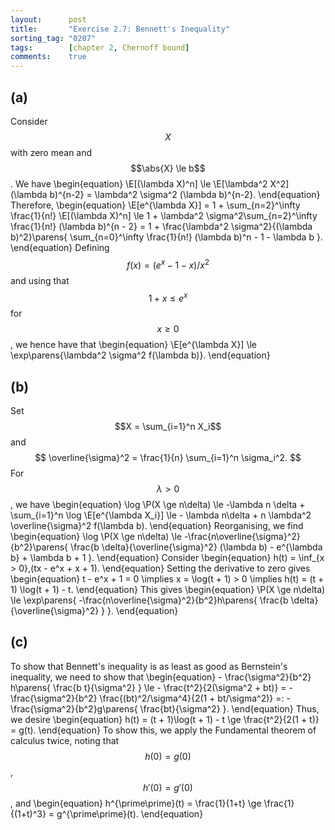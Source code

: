 ```yaml
---
layout:      post
title:       "Exercise 2.7: Bennett's Inequality"
sorting_tag: "0207"
tags:        [chapter 2, Chernoff bound]
comments:    true
---
```


## (a)

Consider $$X$$ with zero mean and $$\abs{X} \le b$$.
We have
\begin{equation}
    \E[(\lambda X)^n]
    \le \E[\lambda^2 X^2] (\lambda b)^{n-2}
    = \lambda^2 \sigma^2 (\lambda b)^{n-2}.
\end{equation}
Therefore,
\begin{equation}
    \E[e^{\lambda X}]
    = 1 + \sum_{n=2}^\infty \frac{1}{n!} \E[(\lambda X)^n]
    \le 1 + \lambda^2 \sigma^2\sum_{n=2}^\infty \frac{1}{n!} (\lambda b)^{n - 2}
    = 1 + \frac{\lambda^2 \sigma^2}{(\lambda b)^2}\parens{
        \sum_{n=0}^\infty \frac{1}{n!} (\lambda b)^n
        - 1
        - \lambda b
    }.
\end{equation}
Defining $$f(x) = (e^x - 1 - x)/x^2$$ and using that $$1 + x\le e^x$$ for $$x \ge 0$$, we hence have that
\begin{equation}
    \E[e^{\lambda X}] \le \exp\parens{\lambda^2 \sigma^2 f(\lambda b)}.
\end{equation}

## (b)

Set $$X = \sum_{i=1}^n X_i$$ and
$$
    \overline{\sigma}^2 = \frac{1}{n} \sum_{i=1}^n \sigma_i^2.
$$
For $$\lambda > 0$$, we have
\begin{equation}
    \log \P(X \ge n\delta)
    \le -\lambda n \delta + \sum_{i=1}^n \log \E[e^{\lambda X_i}]
    \le - \lambda n\delta + n \lambda^2 \overline{\sigma}^2 f(\lambda b).
\end{equation}
Reorganising, we find
\begin{equation}
    \log \P(X \ge n\delta)
    \le -\frac{n\overline{\sigma}^2}{b^2}\parens{
        \frac{b \delta}{\overline{\sigma}^2} (\lambda b)
        - e^{\lambda b}
        + \lambda b
        + 1
    }.
\end{equation}
Consider
\begin{equation}
    h(t) = \inf_{x > 0}\,(tx - e^x + x + 1).
\end{equation}
Setting the derivative to zero gives
\begin{equation}
    t - e^x + 1 = 0
    \implies
    x = \log(t + 1) > 0
    \implies
    h(t)
    = (t + 1) \log(t + 1) - t.
\end{equation}
This gives
\begin{equation}
    \P(X \ge n\delta) \le \exp\parens{
        -\frac{n\overline{\sigma}^2}{b^2}h\parens{
            \frac{b \delta}{\overline{\sigma}^2}
        }
    }.
\end{equation}

## (c)

To show that Bennett's inequality is as least as good as Bernstein's inequality, we need to show that
\begin{equation}
    - \frac{\sigma^2}{b^2}
    h\parens{
       \frac{b t}{\sigma^2}
    }
    \le - \frac{t^2}{2(\sigma^2 + bt)}
    = -\frac{\sigma^2}{b^2} \frac{(bt)^2/\sigma^4}{2(1 + bt/\sigma^2)}
    =: -\frac{\sigma^2}{b^2}g\parens{
        \frac{bt}{\sigma^2}
    }.
\end{equation}
Thus, we desire
\begin{equation}
    h(t) = (t + 1)\log(t + 1) - t \ge \frac{t^2}{2(1 + t)} = g(t).
\end{equation}
To show this, we apply the Fundamental theorem of calculus twice, noting that $$h(0)=g(0)$$, $$h'(0)=g'(0)$$, and
\begin{equation}
    h^{\prime\prime}(t)
    = \frac{1}{1+t}
    \ge \frac{1}{(1+t)^3}
    = g^{\prime\prime}(t).
\end{equation}